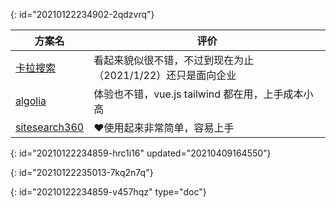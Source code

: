 {: id="20210122234902-2qdzvrq"}

| 方案名                                          | 评价                                                        |
| ------------------------------------------------- | ------------------------------------------------------------- |
| [卡拉搜索](https://kalasearch.cn/)              | 看起来貌似很不错，不过到现在为止（2021/1/22）还只是面向企业 |
| [algolia](https://www.algolia.com)              | 体验也不错，vue.js tailwind 都在用，上手成本小高            |
| [sitesearch360](https://www.sitesearch360.com/) | ❤使用起来非常简单，容易上手                                |
{: id="20210122234859-hrc1i16" updated="20210409164550"}

{: id="20210122235013-7kq2n7q"}


{: id="20210122234859-v457hqz" type="doc"}
